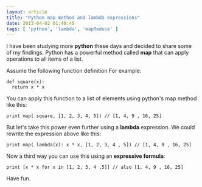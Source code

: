 ```yaml
---
layout: article
title: "Python map method and lambda expressions"
date: 2013-04-02 01:40:45
tags: [ 'python', 'lambda', 'mapReduce' ]
---
```

I have been studying more **python** these days and decided to share some of my findings. Python has a powerful method called **map** that can apply operations to all items of a list.

Assume the following function definition For example:

    def square(x):
      return x * x

You can apply this function to a list of elements using python's map method like this:

    print map( square, [1, 2, 3, 4, 5]) // [1, 4, 9 , 16, 25]

But let's take this power even further using a **lambda** expression. We could rewrite the expression above like this:

    print map( lambda(x): x * x, [1, 2, 3, 4 , 5]) // [1, 4, 9 , 16, 25]

Now a third way you can use this using an **expressive formula**:

    print [x * x for x in [1, 2, 3, 4 ,5]] // also [1, 4, 9 , 16, 25]

Have fun.